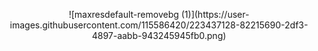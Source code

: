 <p align=center>
  ![maxresdefault-removebg (1)](https://user-images.githubusercontent.com/115586420/223437128-82215690-2df3-4897-aabb-943245945fb0.png)
<p/>
<!--
**AKROM-A/AKROM-A** is a ✨ _special_ ✨ repository because its `README.md` (this file) appears on your GitHub profile.

Here are some i
deas to get you started:

- 🔭 I’m currently working on ...
- 🌱 I’m currently learning ...
- 👯 I’m looking to collaborate on ...
- 🤔 I’m looking for help with ...
- 💬 Ask me about ...
- 📫 How to reach me: ...
- 😄 Pronouns: ...
- ⚡ Fun fact: ...
-->
